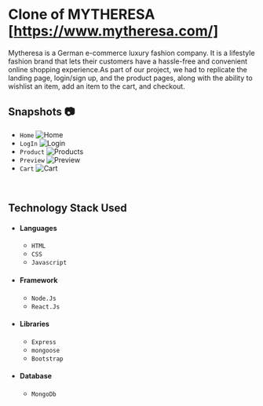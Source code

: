 # Clone of MYTHERESA [https://www.mytheresa.com/]

Mytheresa is a German e-commerce luxury fashion company. It is a lifestyle fashion brand that lets their customers have a hassle-free and convenient online shopping experience.As part of our project, we had to replicate the landing page, login/sign up, and the product pages, along with the ability to wishlist an item, add an item to the cart, and checkout.

## Snapshots 📷 
- `Home`
![Home](../ScreenShots/Homepage.png?raw=true)
- `LogIn`
![Login](../ScreenShots/LoginPage.png?raw=true)
- `Product`
![Products](../ScreenShots/Productpage.png?raw=true)
- `Preview`
![Preview](../ScreenShots/Previewpage.png?raw=true)
- `Cart`
![Cart](../ScreenShots/Cartpage.png?raw=true)


<br>


## Technology Stack Used
- #### Languages
  - `HTML`
  - `CSS`
  - `Javascript`
- #### Framework
  - `Node.Js`
  - `React.Js`
- #### Libraries
  - `Express`
  - `mongoose`
  - `Bootstrap`
- #### Database
  - `MongoDb`

